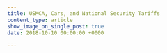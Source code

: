 ```yaml
---
title: USMCA, Cars, and National Security Tariffs
content_type: article
show_image_on_single_post: true
date: 2018-10-10 00:00:00 +0000

---
```

